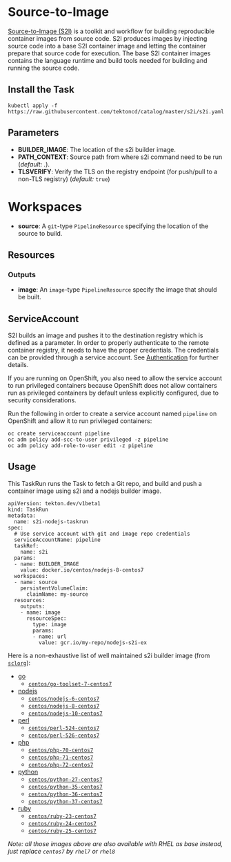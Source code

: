 # Source-to-Image

[Source-to-Image (S2I)](https://github.com/openshift/source-to-image)
is a toolkit and workflow for building reproducible container images
from source code. S2I produces images by injecting source code into a
base S2I container image and letting the container prepare that source
code for execution. The base S2I container images contains the
language runtime and build tools needed for building and running the
source code.

## Install the Task

```
kubectl apply -f https://raw.githubusercontent.com/tektoncd/catalog/master/s2i/s2i.yaml
```

## Parameters

* **BUILDER_IMAGE**: The location of the s2i builder image.
* **PATH_CONTEXT**: Source path from where s2i command need to be run
  (_default: ._).
* **TLSVERIFY**: Verify the TLS on the registry endpoint (for push/pull to a
  non-TLS registry) (_default:_ `true`)

# Workspaces

* **source**: A `git`-type `PipelineResource` specifying the location of the
  source to build.

## Resources

### Outputs

* **image**: An `image`-type `PipelineResource` specify the image that should
  be built.

## ServiceAccount

S2I builds an image and pushes it to the destination registry which is
defined as a parameter. In order to properly authenticate to the
remote container registry, it needs to have the proper
credentials. The credentials can be provided through a service
account. See
[Authentication](https://github.com/tektoncd/pipeline/blob/master/docs/auth.md#basic-authentication-docker)
for further details.

If you are running on OpenShift, you also need to allow the service
account to run privileged containers because OpenShift does not allow
containers run as privileged containers by default unless explicitly
configured, due to security considerations.

Run the following in order to create a service account named
`pipeline` on OpenShift and allow it to run privileged containers:

```
oc create serviceaccount pipeline
oc adm policy add-scc-to-user privileged -z pipeline
oc adm policy add-role-to-user edit -z pipeline
```

## Usage

This TaskRun runs the Task to fetch a Git repo, and build and push a
container image using s2i and a nodejs builder image.

```
apiVersion: tekton.dev/v1beta1
kind: TaskRun
metadata:
  name: s2i-nodejs-taskrun
spec:
  # Use service account with git and image repo credentials
  serviceAccountName: pipeline
  taskRef:
    name: s2i
  params:
  - name: BUILDER_IMAGE
    value: docker.io/centos/nodejs-8-centos7
  workspaces:
  - name: source
    persistentVolumeClaim:
      claimName: my-source
  resources:
    outputs:
    - name: image
      resourceSpec:
        type: image
        params:
        - name: url
          value: gcr.io/my-repo/nodejs-s2i-ex
```

Here is a non-exhaustive list of well maintained s2i builder image
(from [`sclorg`](https://github.com/sclorg/)):

- [go](https://github.com/sclorg/golang-container)
  - [`centos/go-toolset-7-centos7`](https://github.com/sclorg/golang-container)
- [nodejs](https://github.com/sclorg/s2i-nodejs-container)
  - [`centos/nodejs-6-centos7`](https://hub.docker.com/r/centos/nodejs-6-centos7)
  - [`centos/nodejs-8-centos7`](https://hub.docker.com/r/centos/nodejs-8-centos7)
  - [`centos/nodejs-10-centos7`](https://hub.docker.com/r/centos/nodejs-10-centos7)
- [perl](https://github.com/sclorg/s2i-perl-container)
  - [`centos/perl-524-centos7`](https://hub.docker.com/r/centos/perl-524-centos7)
  - [`centos/perl-526-centos7`](https://hub.docker.com/r/centos/perl-526-centos7)
- [php](https://github.com/sclorg/s2i-php-container)
  - [`centos/php-70-centos7`](https://hub.docker.com/r/centos/php-70-centos7)
  - [`centos/php-71-centos7`](https://hub.docker.com/r/centos/php-71-centos7)
  - [`centos/php-72-centos7`](https://hub.docker.com/r/centos/php-72-centos7)
- [python](https://github.com/sclorg/s2i-python-container)
  - [`centos/python-27-centos7`](https://hub.docker.com/r/centos/python-27-centos7)
  - [`centos/python-35-centos7`](https://hub.docker.com/r/centos/python-35-centos7)
  - [`centos/python-36-centos7`](https://hub.docker.com/r/centos/python-36-centos7)
  - [`centos/python-37-centos7`](https://hub.docker.com/r/centos/python-37-centos7)
- [ruby](https://github.com/sclorg/s2i-ruby-container)
  - [`centos/ruby-23-centos7`](https://hub.docker.com/r/centos/ruby-23-centos7)
  - [`centos/ruby-24-centos7`](https://hub.docker.com/r/centos/ruby-24-centos7)
  - [`centos/ruby-25-centos7`](https://hub.docker.com/r/centos/ruby-25-centos7)

*Note: all those images above are also available with RHEL as base
instead, just replace `centos7` by `rhel7` or `rhel8`*
